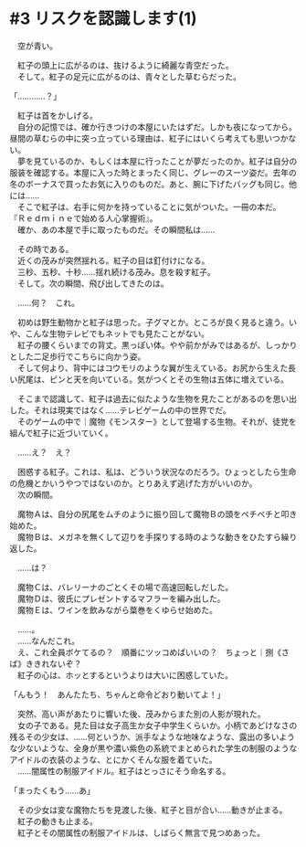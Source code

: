 # #3 リスクを認識します(1)

　空が青い。

　紅子の頭上に広がるのは、抜けるように綺麗な青空だった。  
　そして。紅子の足元に広がるのは、青々とした草むらだった。

「…………？」

　紅子は首をかしげる。  
　自分の記憶では、確か行きつけの本屋にいたはずだ。しかも夜になってから。昼間の草むらの中に突っ立っている理由は、紅子にはいくら考えても思いつかない。  
　夢を見ているのか、もしくは本屋に行ったことが夢だったのか。紅子は自分の服装を確認する。本屋に入った時とまったく同じ、グレーのスーツ姿だ。去年の冬のボーナスで買ったお気に入りのものだ。あと、腕に下げたバッグも同じ。他には……  
　そこで紅子は、右手に何かを持っていることに気がついた。一冊の本だ。  
『Ｒｅｄｍｉｎｅで始める人心掌握術』。  
　確か、あの本屋で手に取ったものだ。その瞬間私は……

　その時である。  
　近くの茂みが突然揺れる。紅子の目は釘付けになる。  
　三秒、五秒、十秒……揺れ続ける茂み。息を殺す紅子。  
　そして。次の瞬間、飛び出してきたのは。

　……何？　これ。

　初めは野生動物かと紅子は思った。子グマとか。ところが良く見ると違う。いや、こんな生物テレビでもネットでも見たことがない。  
　紅子の腰くらいまでの背丈。黒っぽい体。やや前かがみではあるが、しっかりとした二足歩行でこちらに向かう姿。  
　そして何より、背中にはコウモリのような翼が生えている。お尻から生えた長い尻尾は、ピンと天を向いている。気がつくとその生物は五体に増えている。

　そこまで認識して、紅子は過去に似たような生物を見たことがあるのを思い出した。それは現実ではなく……テレビゲームの中の世界でだ。  
　そのゲームの中で｜魔物《モンスター》として登場する生物。それが、徒党を組んで紅子に近づいていく。

　……え？　え？

　困惑する紅子。これは、私は、どういう状況なのだろう。ひょっとしたら生命の危機とかいうやつではないのか。とりあえず逃げた方がいいのか。  
　次の瞬間。

　魔物Ａは、自分の尻尾をムチのように振り回して魔物Ｂの頭をペチペチと叩き始めた。  
　魔物Ｂは、メガネを無くして辺りを手探りする時のような動きをひたすら繰り返した。

　……は？

　魔物Ｃは、バレリーナのごとくその場で高速回転しだした。  
　魔物Ｄは、彼氏にプレゼントするマフラーを編み出した。  
　魔物Ｅは、ワインを飲みながら葉巻をくゆらせ始めた。

　……。  
　……なんだこれ。  
　え、これ全員ボケてるの？　順番にツッコめばいいの？　ちょっと｜捌《さば》ききれないぞ？  
　紅子の心は、ホッとするというよりは大いに困惑していた。

「んもう！　あんたたち、ちゃんと命令どおり動いてよ！」

　突然、高い声があたりに響いた後、茂みからまた別の人影が現れた。  
　女の子である。見た目は女子高生か女子中学生くらいか。小柄であどけなさの残るその少女は、……何というか、派手なような地味なような、露出の多いような少ないような、全身が黒や濃い紫色の系統でまとめられた学生の制服のようなアイドルの衣装のような、とにかくそんな服を着ていた。  
　……闇属性の制服アイドル。紅子はとっさにそう命名する。

「まったくもう……あ」

　その少女は変な魔物たちを見渡した後、紅子と目が合い……動きが止まる。  
　紅子の動きも止まる。  
　紅子とその闇属性の制服アイドルは、しばらく無言で見つめあった。
